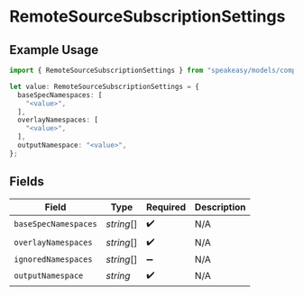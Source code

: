 # RemoteSourceSubscriptionSettings

## Example Usage

```typescript
import { RemoteSourceSubscriptionSettings } from "speakeasy/models/components";

let value: RemoteSourceSubscriptionSettings = {
  baseSpecNamespaces: [
    "<value>",
  ],
  overlayNamespaces: [
    "<value>",
  ],
  outputNamespace: "<value>",
};
```

## Fields

| Field                | Type                 | Required             | Description          |
| -------------------- | -------------------- | -------------------- | -------------------- |
| `baseSpecNamespaces` | *string*[]           | :heavy_check_mark:   | N/A                  |
| `overlayNamespaces`  | *string*[]           | :heavy_check_mark:   | N/A                  |
| `ignoredNamespaces`  | *string*[]           | :heavy_minus_sign:   | N/A                  |
| `outputNamespace`    | *string*             | :heavy_check_mark:   | N/A                  |